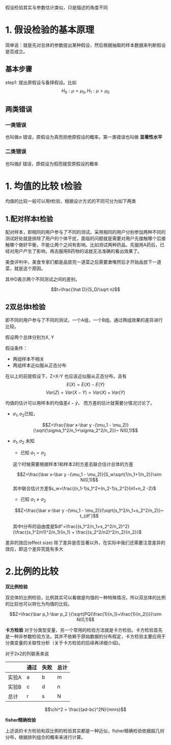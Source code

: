假设检验其实与参数估计类似，只是描述的角度不同

# 1. 假设检验的基本原理
简单说：就是先对总体的参数提出某种假设，然后根据抽取的样本数据来判断假设是否成立。

## 基本步骤
step1: 提出原假设与备择假设。比如
$$H_0: \mu =\mu_0, H_1: \mu  > \mu_0$$


## 两类错误
### 一类错误
也叫做$\alpha$ 错误，原假设为真而拒绝原假设的概率。第一类错误也叫做 **显著性水平**

### 二类错误
也叫做$\beta$ 错误，原假设为假而接受原假设的概率



# 1. 均值的比较 t检验
均值的比较一般可以用t检验，根据设计方式的不同可分为如下两类

## 1.配对样本t检验

配对样本，即相同的用户参与了不同的测试。采用相同的用户分别参加两种不同的测试好处就是排除了用户的个体干扰，面临的问题就是需要对用户先接触哪个后接触哪个做好平衡，不能让两个之间有影响。比如测试两种药品，先服用A药后，已经对用户产生了影响，再去服用B药物的话就无法准确的看出效果了。

美食评判中，美食专家们都是品尝完一道菜之后需要漱嘴然后才开始品尝下一道菜，就是这个原因。

其中D表示两个不同测试之间的差别。

$$t=\frac{\hat D}{S_D/\sqrt n}$$


## 2双总体t检验

即不同的用户参与了不同的测试，一个A组，一个B组。通过两组效果的差异进行比较。

假设两个总体分别为X, Y

假设条件：

* 两组样本不相关
* 两组样本近似服从正态分布

在以上的前提假设下，Z=X-Y 也应该近似服从正态分布。且有
$$E(X) = E(X)- E(Y)$$
$$Var(Z) = Var(X-Y)= Var(X) + Var(Y)$$

均值的估计可以用样本的均值差$\bar x - \bar y$， 而方差的估计就需要分情况讨论了。


* $\sigma_1,\sigma_2$已知，

$$Z=\frac{\bar x-\bar y -(\mu_1 - \mu_2)}{\sqrt{\sigma_1^2/n_1+\sigma_2^2/n_2}}~ N(0,1)$$


* $\sigma_1,\sigma_2$ 未知
    * 已知 $\sigma_1=\sigma_2$

    这个时候需要根据样本1和样本2的方差去联合估计总体的方差

    $$Z=\frac{\bar x-\bar y -(\mu_1 - \mu_2)}{S_w\sqrt{1/n_1+1/n_2}}\sim N(0,1)$$
    其中联合估计方差$s_w=\frac{(n_1-1)s_1^2+(n_2-1)s_2^2}{n1+n_2 -2}$
    
    * 已知 $\sigma_1\ne\sigma_2$

     $$Z=\frac{\bar x-\bar y -(\mu_1 - \mu_2)}{\sqrt{s_1^2/n_1+s_2^2/n_2}}~ t_{df'}$$
     
     其中t分布的自由度是$df'=\frac{(s_1^2/n_1+s_2^2/n_2)^2}{\frac{(s_1^2/n1)^2/n_1}{n_1} + \frac{(s_2^2/n2)^2/n_2}{n_2}}$
     

差异的效应(effect size)
除了差异是否显著以外，在实际中我们还需要注意差异的效应，即这个差异究竟有多大


# 2.比例的比较

**双比例检验**

双总体的比例检验，比例其实可以看做是均值的一种特殊情况，所以双总体的比例的比较也可以转化为均值的比较。


$$Z=\frac{\bar p_1-\bar p_2 }{\sqrt{PQ(\frac{1}{n_1}+\frac{1}{n_2})}}\sim N(0,1)$$
  

**卡方检验**
对于分类型变量，另一个常用的检验方法就是卡方检验。卡方检验首先是一种非参数检验方法，其并不依赖于原始数据的分布假定，卡方检验主要应用于分类变量的关联性分析（关于卡方检验的后续再详细介绍)。

对于2x2的列联表来说

|   | 通过 | 失败 | 总计 |
| --- | --- | --- | --- |
| 实验A | a | b | m |
| 实验B | c | d | n |
| 总计 | r | s | N |


$$\chi^2 = \frac{(ad-bc)^2N}{mnrs}$$

**fisher精确检验**

上述说的卡方检验和双比例的检验其实都是一种近似，fisher精确检验依据超几何分布，根据排列组合的概率来进行计算。




